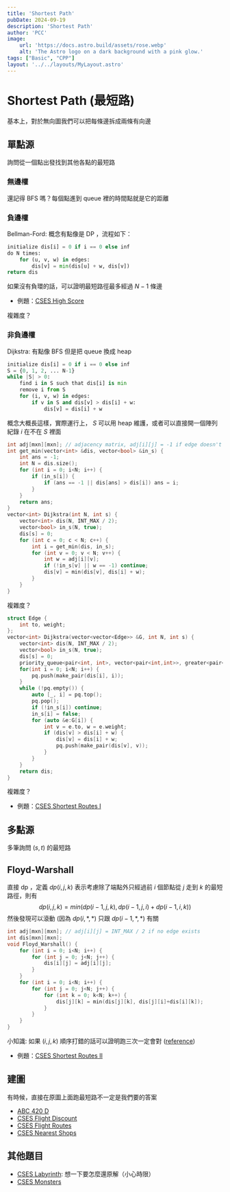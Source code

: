 ```yaml
---
title: 'Shortest Path'
pubDate: 2024-09-19
description: 'Shortest Path'
author: 'PCC'
image:
    url: 'https://docs.astro.build/assets/rose.webp'
    alt: 'The Astro logo on a dark background with a pink glow.'
tags: ["Basic", "CPP"]
layout: '../../layouts/MyLayout.astro'
---
```

# Shortest Path (最短路)
基本上，對於無向圖我們可以把每條邊拆成兩條有向邊

## 單點源
詢問從一個點出發找到其他各點的最短路

### 無邊權
還記得 BFS 嗎？每個點進到 queue 裡的時間點就是它的距離

### 負邊權
Bellman-Ford: 概念有點像是 DP ，流程如下：
```py
initialize dis[i] = 0 if i == 0 else inf
do N times:
    for (u, v, w) in edges: 
        dis[v] = min(dis[u] + w, dis[v])
return dis
```
如果沒有負環的話，可以證明最短路徑最多經過 $N-1$ 條邊

- 例題：[CSES High Score](https://cses.fi/problemset/task/1673)

複雜度？

### 非負邊權
Dijkstra: 有點像 BFS 但是把 queue 換成 heap
```py
initialize dis[i] = 0 if i == 0 else inf
S = {0, 1, 2, ... N-1}
while |S| > 0:
    find i in S such that dis[i] is min
    remove i from S
    for (i, v, w) in edges:
        if v in S and dis[v] > dis[i] + w:
            dis[v] = dis[i] + w
```
概念大概長這樣，實際運行上， $S$ 可以用 heap 維護，或者可以直接開一個陣列紀錄 $i$ 在不在 $S$ 裡面
```cpp
int adj[mxn][mxn]; // adjacency matrix, adj[i][j] = -1 if edge doesn't exist
int get_min(vector<int> &dis, vector<bool> &in_s) {
    int ans = -1;
    int N = dis.size();
    for (int i = 0; i<N; i++) {
        if (in_s[i]) {
            if (ans == -1 || dis[ans] > dis[i]) ans = i;
        }
    }
    return ans;
}
vector<int> Dijkstra(int N, int s) {
    vector<int> dis(N, INT_MAX / 2);
    vector<bool> in_s(N, true);
    dis[s] = 0;
    for (int c = 0; c < N; c++) {
        int i = get_min(dis, in_s);
        for (int v = 0; v < N; v++) {
            int w = adj[i][v];
            if (!in_s[v] || w == -1) continue;
            dis[v] = min(dis[v], dis[i] + w);
        }
    }
}
```
複雜度？
```cpp
struct Edge {
    int to, weight;
};
vector<int> Dijkstra(vector<vector<Edge>> &G, int N, int s) {
    vector<int> dis(N, INT_MAX / 2);
    vector<bool> in_s(N, true);
    dis[s] = 0;
    priority_queue<pair<int, int>, vector<pair<int,int>>, greater<pair<int,int>>> pq;
    for(int i = 0; i<N; i++) {
        pq.push(make_pair(dis[i], i));
    }
    while (!pq.empty()) {
        auto [_, i] = pq.top();
        pq.pop();
        if (!in_s[i]) continue;
        in_s[i] = false;
        for (auto &e:G[i]) {
            int v = e.to, w = e.weight;
            if (dis[v] > dis[i] + w) {
                dis[v] = dis[i] + w;
                pq.push(make_pair(dis[v], v));
            }
        }
    }
    return dis;
}
```
複雜度？
- 例題：[CSES Shortest Routes I](https://cses.fi/problemset/task/1671)

## 多點源
多筆詢問 $(s, t)$ 的最短路
## Floyd-Warshall
直接 dp ，定義 $dp(i, j, k)$ 表示考慮除了端點外只經過前 $i$ 個節點從 $j$ 走到 $k$ 的最短路徑，則有 
$$dp(i, j, k) = min(dp(i-1, j, k), dp(i-1, j, i) + dp(i-1, i, k))$$
然後發現可以滾動 (因為 $dp(i, *, *)$ 只跟 $dp(i-1, *, *)$ 有關
```cpp
int adj[mxn][mxn]; // adj[i][j] = INT_MAX / 2 if no edge exists
int dis[mxn][mxn];
void Floyd_Warshall() {
    for (int i = 0; i<N; i++) {
        for (int j = 0; j<N; j++) {
            dis[i][j] = adj[i][j];
        }
    }
    for (int i = 0; i<N; i++) {
        for (int j = 0; j<N; j++) {
            for (int k = 0; k<N; k++) {
                dis[j][k] = min(dis[j][k], dis[j][i]+dis[i][k]);
            }
        }
    }
}
```
小知識: 如果 $(i, j, k)$ 順序打錯的話可以證明跑三次一定會對 ([reference](https://arxiv.org/abs/1904.01210))
- 例題：[CSES Shortest Routes II](https://cses.fi/problemset/task/1672)


## 建圖
有時候，直接在原圖上面跑最短路不一定是我們要的答案
- [ABC 420 D](https://atcoder.jp/contests/abc420/tasks/abc420_d)
- [CSES Flight Discount](https://cses.fi/problemset/task/1195)
- [CSES Flight Routes](https://cses.fi/problemset/task/1196)
- [CSES Nearest Shops](https://cses.fi/problemset/task/3303)

## 其他題目
- [CSES Labyrinth](https://cses.fi/problemset/task/1193): 想一下要怎麼還原解（小心時限）
- [CSES Monsters](https://cses.fi/problemset/task/1194)

